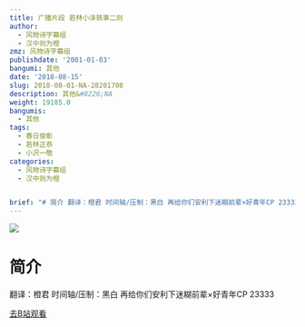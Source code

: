 ```yaml
---
title: 广播片段 若林小泽轶事二则
author:
  - 风物诗字幕组
  - 汉中则为橙
zmz: 风物诗字幕组
publishdate: '2001-01-03'
bangumi: 其他
date: '2018-08-15'
slug: 2018-08-01-NA-28201708
description: 其他&#8226;NA
weight: 19185.0
bangumis:
  - 其他
tags:
  - 春日俊彰
  - 若林正恭
  - 小沢一敬
categories:
  - 风物诗字幕组
  - 汉中则为橙


brief: "# 简介 翻译：橙君 时间轴/压制：黑白 再给你们安利下迷糊前辈×好青年CP 23333"
---
```

![](https://i.imgur.com/wTQycR4.jpg)
# 简介  
翻译：橙君 时间轴/压制：黑白
再给你们安利下迷糊前辈×好青年CP 23333  

[去B站观看](https://www.bilibili.com/video/av28201708/)
 
